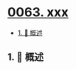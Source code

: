 # [0063. xxx](https://github.com/Tdahuyou/TNotes.sql/tree/main/notes/0063.%20xxx)

<!-- region:toc -->

- [1. 📝 概述](#1--概述)

<!-- endregion:toc -->

## 1. 📝 概述
